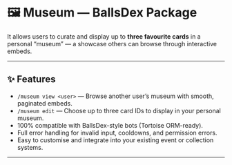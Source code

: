 # 🖼️ Museum — BallsDex Package

It allows users to curate and display up to **three favourite cards** in a personal “museum” — a showcase others can browse through interactive embeds.

---

## ✨ Features

- `/museum view <user>` — Browse another user’s museum with smooth, paginated embeds.  
- `/museum edit` — Choose up to three card IDs to display in your personal museum.  
- 100% compatible with BallsDex-style bots (Tortoise ORM-ready).  
- Full error handling for invalid input, cooldowns, and permission errors.  
- Easy to customise and integrate into your existing event or collection systems.

---
